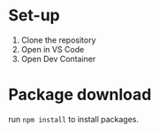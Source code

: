 # Set-up

1. Clone the repository
2. Open in VS Code
3. Open Dev Container

# Package download

run `npm install` to install packages.
